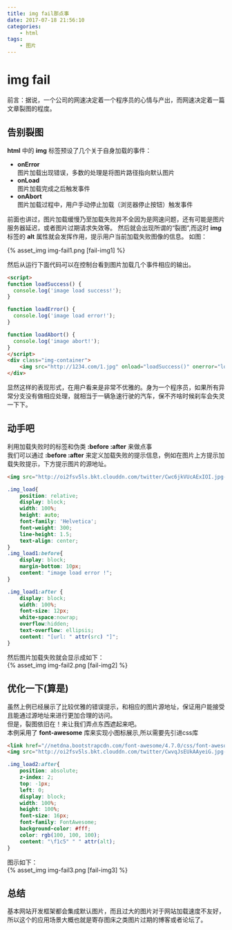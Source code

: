```yaml
---
title: img fail那点事
date: 2017-07-18 21:56:10
categories:
    - html
tags:
    - 图片
---
```

# img fail
前言：据说，一个公司的网速决定着一个程序员的心情与产出，而网速决定着一篇文章裂图的程度。
## 告别裂图
**html** 中的 **img** 标签预设了几个关于自身加载的事件：
* **onError**  
    图片加载出现错误，多数的处理是将图片路径指向默认图片
* **onLoad**  
    图片加载完成之后触发事件
* **onAbort**  
    图片加载过程中，用户手动停止加载（浏览器停止按钮）触发事件

前面也讲过，图片加载缓慢乃至加载失败并不全因为是网速问题，还有可能是图片服务器延迟，或者图片过期请求失效等。
然后就会出现所谓的“裂图”,而这时 **img** 标签的 **alt** 属性就会发挥作用，提示用户当前加载失败图像的信息。
如图：

{% asset_img img-fail1.png [fail-img1] %}  

然后从运行下面代码可以在控制台看到图片加载几个事件相应的输出。

<!--more-->

```html
<script>
function loadSuccess() {
  console.log('image load success!');
}

function loadError() {
  console.log('image load error!');
}

function loadAbort() {
  console.log('image abort!');
}
</script>
<div class="img-container">
    <img src="http://1234.com/1.jpg" onload="loadSuccess()" onerror="loadError()" onabort="loadAbort()" alt="this is a fail img" />
</div>
```


显然这样的表现形式，在用户看来是非常不优雅的。身为一个程序员，如果所有异常分支没有做相应处理，就相当于一辆急速行驶的汽车，保不齐啥时候刹车会失灵一下下。
## 动手吧
利用加载失败时的标签和伪类 **:before :after** 来做点事  
我们可以通过 **:before :after** 来定义加载失败的提示信息，例如在图片上方提示加载失败提示，下方提示图片的源地址。
```html
<img src="http://oi2fsv5ls.bkt.clouddn.com/twitter/Cwc6jkVUcAExIOI.jpg-orgi" alt="gakki-twitter" class="img_load img_load1">
```
```css
.img_load{
    position: relative;
    display: block;
    width: 100%;
    height: auto;
    font-family: 'Helvetica';
    font-weight: 300;
    line-height: 1.5;
    text-align: center;
}
.img_load1:before{
    display: block;
    margin-bottom: 10px;
    content: "image load error !";
}

.img_load1:after {
    display: block;
    width: 100%;
    font-size: 12px;
    white-space:nowrap;
    overflow:hidden;
    text-overflow: ellipsis;
    content: "[url: " attr(src) "]";
}
```
然后图片加载失败就会显示成如下：  
{% asset_img img-fail2.png [fail-img2] %} 
## 优化一下(算是)
虽然上例已经展示了比较优雅的错误提示，和相应的图片源地址，保证用户能接受且能通过源地址来进行更加合理的访问。  
但是，裂图依旧在！来让我们弄点东西遮起来吧。  
本例采用了 **font-awesome** 库来实现小图标展示,所以需要先引进css库
```html
<link href="//netdna.bootstrapcdn.com/font-awesome/4.7.0/css/font-awesome.min.css" rel="stylesheet">
<img src="http://oi2fsv5ls.bkt.clouddn.com/twitter/CwvqJsEUkAAyeiG.jpg-orgi" alt="gakki-twitter" class="img_load img_load2">

```
```css
.img_load2:after{
    position: absolute;
    z-index: 2;
    top: -1px;
    left: 0;
    display: block;
    width: 100%;
    height: 100%;
    font-size: 16px;
    font-family: FontAwesome;
    background-color: #fff;
    color: rgb(100, 100, 100);
    content: "\f1c5" " " attr(alt);
}
```
图示如下：  
{% asset_img img-fail3.png [fail-img3] %} 

## 总结
基本网站开发框架都会集成默认图片，而且过大的图片对于网站加载速度不友好，所以这个的应用场景大概也就是寄存图床之类图片过期的博客或者论坛了。
